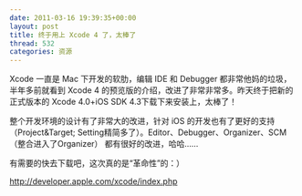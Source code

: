 ```yaml
---
date: 2011-03-16 19:39:35+00:00
layout: post
title: 终于用上 Xcode 4 了，太棒了
thread: 532
categories: 资源
---
```


Xcode 一直是 Mac 下开发的软肋，编辑 IDE 和 Debugger 都非常他妈的垃圾，半年多前就看到 Xcode 4 的预览版的介绍，改进了非常非常多。昨天终于把新的正式版本的 Xcode 4.0+iOS SDK 4.3下载下来安装上，太棒了！  
  
整个开发环境的设计有了非常大的改进，针对 iOS 的开发也有了更好的支持（Project&Target; Setting精简多了）。Editor、Debugger、Organizer、SCM（整合进入了Organizer） 都有很好的改进，哈哈……  
  
有需要的快去下载吧，这次真的是“革命性”的：）  
  
http://developer.apple.com/xcode/index.php
